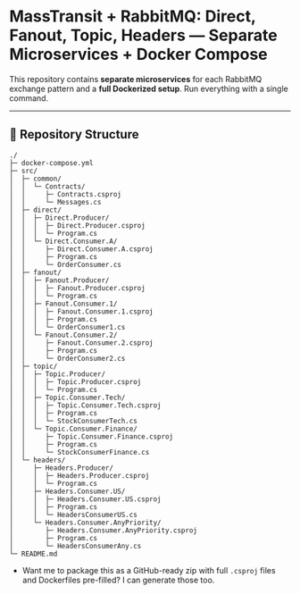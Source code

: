 # MassTransit + RabbitMQ: Direct, Fanout, Topic, Headers — **Separate Microservices + Docker Compose**

This repository contains **separate microservices** for each RabbitMQ exchange pattern and a **full Dockerized setup**. Run everything with a single command.

---

## 📁 Repository Structure

```
./
├─ docker-compose.yml
├─ src/
│  ├─ common/
│  │  └─ Contracts/
│  │     ├─ Contracts.csproj
│  │     └─ Messages.cs
│  ├─ direct/
│  │  ├─ Direct.Producer/
│  │  │  ├─ Direct.Producer.csproj
│  │  │  └─ Program.cs
│  │  └─ Direct.Consumer.A/
│  │     ├─ Direct.Consumer.A.csproj
│  │     ├─ Program.cs
│  │     └─ OrderConsumer.cs
│  ├─ fanout/
│  │  ├─ Fanout.Producer/
│  │  │  ├─ Fanout.Producer.csproj
│  │  │  └─ Program.cs
│  │  ├─ Fanout.Consumer.1/
│  │  │  ├─ Fanout.Consumer.1.csproj
│  │  │  ├─ Program.cs
│  │  │  └─ OrderConsumer1.cs
│  │  └─ Fanout.Consumer.2/
│  │     ├─ Fanout.Consumer.2.csproj
│  │     ├─ Program.cs
│  │     └─ OrderConsumer2.cs
│  ├─ topic/
│  │  ├─ Topic.Producer/
│  │  │  ├─ Topic.Producer.csproj
│  │  │  └─ Program.cs
│  │  ├─ Topic.Consumer.Tech/
│  │  │  ├─ Topic.Consumer.Tech.csproj
│  │  │  ├─ Program.cs
│  │  │  └─ StockConsumerTech.cs
│  │  └─ Topic.Consumer.Finance/
│  │     ├─ Topic.Consumer.Finance.csproj
│  │     ├─ Program.cs
│  │     └─ StockConsumerFinance.cs
│  └─ headers/
│     ├─ Headers.Producer/
│     │  ├─ Headers.Producer.csproj
│     │  └─ Program.cs
│     ├─ Headers.Consumer.US/
│     │  ├─ Headers.Consumer.US.csproj
│     │  ├─ Program.cs
│     │  └─ HeadersConsumerUS.cs
│     └─ Headers.Consumer.AnyPriority/
│        ├─ Headers.Consumer.AnyPriority.csproj
│        ├─ Program.cs
│        └─ HeadersConsumerAny.cs
└─ README.md
```
* Want me to package this as a GitHub-ready zip with full `.csproj` files and Dockerfiles pre-filled? I can generate those too.
